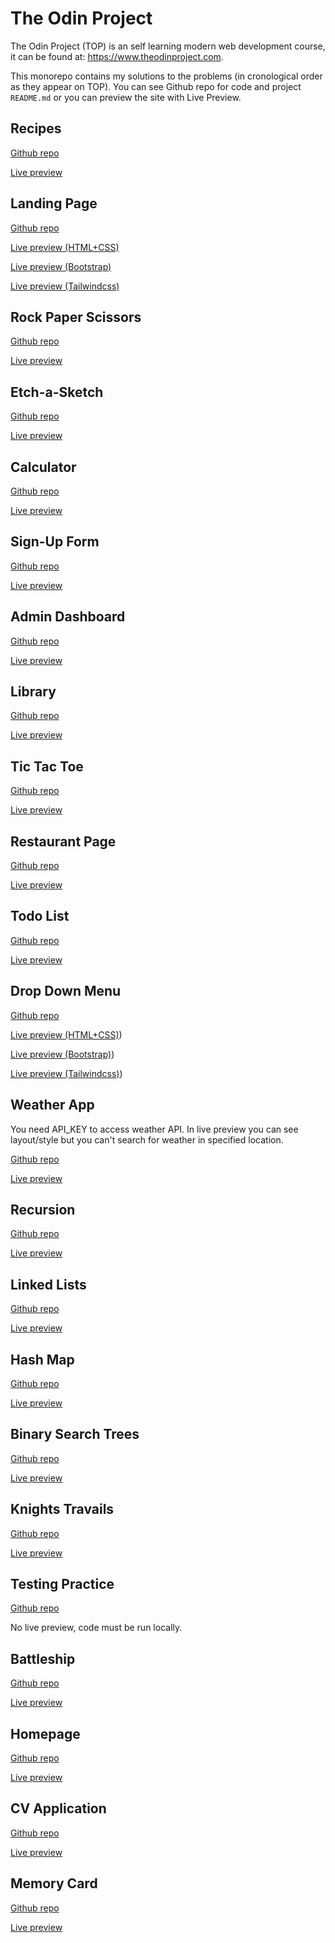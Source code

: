 # The Odin Project
The Odin Project (TOP) is an self learning modern web development course, it can be found at: https://www.theodinproject.com.

This monorepo contains my solutions to the problems (in cronological order as they appear on TOP). 
You can see Github repo for code and project `README.md`  or you can preview the site with Live Preview.

## Recipes
[Github repo](https://github.com/miha-f/the-odin-project-monorepo/tree/main/recipes)

[Live preview](https://miha-f.github.io/the-odin-project-monorepo/recipes/)

## Landing Page
[Github repo](https://github.com/miha-f/the-odin-project-monorepo/tree/main/landing_page)

[Live preview (HTML+CSS)](https://miha-f.github.io/the-odin-project-monorepo/landing_page/html_css)

[Live preview (Bootstrap)](https://miha-f.github.io/the-odin-project-monorepo/landing_page/bootstrap)

[Live preview (Tailwindcss)](https://miha-f.github.io/the-odin-project-monorepo/landing_page/tailwind)

## Rock Paper Scissors
[Github repo](https://github.com/miha-f/the-odin-project-monorepo/tree/main/rock_paper_scissors)

[Live preview](https://miha-f.github.io/the-odin-project-monorepo/rock_paper_scissors)

## Etch-a-Sketch
[Github repo](https://github.com/miha-f/the-odin-project-monorepo/tree/main/etch_a_sketch)

[Live preview](https://miha-f.github.io/the-odin-project-monorepo/etch_a_sketch)

## Calculator
[Github repo](https://github.com/miha-f/the-odin-project-monorepo/tree/main/calculator)

[Live preview](https://miha-f.github.io/the-odin-project-monorepo/calculator)

## Sign-Up Form
[Github repo](https://github.com/miha-f/the-odin-project-monorepo/tree/main/sign_up_form)

[Live preview](https://miha-f.github.io/the-odin-project-monorepo/sign_up_form)

## Admin Dashboard
[Github repo](https://github.com/miha-f/the-odin-project-monorepo/tree/main/admin_dashboard)

[Live preview](https://miha-f.github.io/the-odin-project-monorepo/admin_dashboard)

## Library
[Github repo](https://github.com/miha-f/the-odin-project-monorepo/tree/main/library)

[Live preview](https://miha-f.github.io/the-odin-project-monorepo/library)

## Tic Tac Toe
[Github repo](https://github.com/miha-f/the-odin-project-monorepo/tree/main/tic_tac_toe)

[Live preview](https://miha-f.github.io/the-odin-project-monorepo/tic_tac_toe)

## Restaurant Page
[Github repo](https://github.com/miha-f/the-odin-project-monorepo/tree/main/restaurant_page)

[Live preview](https://miha-f.github.io/the-odin-project-monorepo/restaurant_page/dist)

## Todo List
[Github repo](https://github.com/miha-f/the-odin-project-monorepo/tree/main/todos)

[Live preview](https://miha-f.github.io/the-odin-project-monorepo/todos/dist)

## Drop Down Menu
[Github repo](https://github.com/miha-f/the-odin-project-monorepo/tree/main/drop_down_carousel/drop_down)

[Live preview (HTML+CSS)](https://miha-f.github.io/the-odin-project-monorepo/drop_down_carousel/drop_down/default/))

[Live preview (Bootstrap)](https://miha-f.github.io/the-odin-project-monorepo/drop_down_carousel/drop_down/bootstrap/))

[Live preview (Tailwindcss)](https://miha-f.github.io/the-odin-project-monorepo/drop_down_carousel/drop_down/tailwind/))

## Weather App
You need API_KEY to access weather API. In live preview you can see layout/style but you can't search for weather in specified location.

[Github repo](https://github.com/miha-f/the-odin-project-monorepo/tree/main/weather_app)

[Live preview](https://miha-f.github.io/the-odin-project-monorepo/weather_app/dist)

## Recursion
[Github repo](https://github.com/miha-f/the-odin-project-monorepo/tree/main/fibonacci_merge_sort)

[Live preview](https://miha-f.github.io/the-odin-project-monorepo/fibonacci_merge_sort)

## Linked Lists
[Github repo](https://github.com/miha-f/the-odin-project-monorepo/tree/main/linked_list)

[Live preview](https://miha-f.github.io/the-odin-project-monorepo/linked_list)

## Hash Map
[Github repo](https://github.com/miha-f/the-odin-project-monorepo/tree/main/hash_map)

[Live preview](https://miha-f.github.io/the-odin-project-monorepo/hash_map)

## Binary Search Trees
[Github repo](https://github.com/miha-f/the-odin-project-monorepo/tree/main/binary_search_tree)

[Live preview](https://miha-f.github.io/the-odin-project-monorepo/binary_search_tree)

## Knights Travails
[Github repo](https://github.com/miha-f/the-odin-project-monorepo/tree/main/knights_travails)

[Live preview](https://miha-f.github.io/the-odin-project-monorepo/knights_travails)

## Testing Practice
[Github repo](https://github.com/miha-f/the-odin-project-monorepo/tree/main/testing_practice)

No live preview, code must be run locally.

## Battleship
[Github repo](https://github.com/miha-f/the-odin-project-monorepo/tree/main/battleship)

[Live preview](https://miha-f.github.io/the-odin-project-monorepo/battleship/dist)

## Homepage
[Github repo](https://github.com/miha-f/the-odin-project-monorepo/tree/main/homepage)

[Live preview](https://miha-f.github.io/the-odin-project-monorepo/homepage)

## CV Application
[Github repo](https://github.com/miha-f/the-odin-project-monorepo/tree/main/cv_application)

[Live preview](https://miha-f.github.io/the-odin-project-monorepo/cv_application/dist)

## Memory Card
[Github repo](https://github.com/miha-f/the-odin-project-monorepo/tree/main/memory_game)

[Live preview](https://miha-f.github.io/the-odin-project-monorepo/memory_game/dist)

